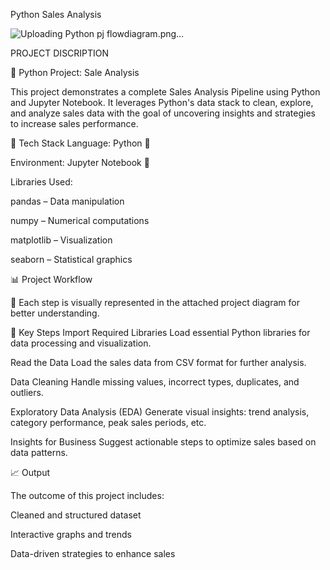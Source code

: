 Python Sales Analysis

![Uploading Python pj flowdiagram.png…]()


PROJECT DISCRIPTION 

🛒 Python Project: Sale Analysis

This project demonstrates a complete Sales Analysis Pipeline using Python and Jupyter Notebook. It leverages Python's data stack to clean, explore, and analyze sales data with the goal of uncovering insights and strategies to increase sales performance.

🔧 Tech Stack
Language: Python 🐍

Environment: Jupyter Notebook 📓

Libraries Used:

pandas – Data manipulation

numpy – Numerical computations

matplotlib – Visualization

seaborn – Statistical graphics

📊 Project Workflow

🧩 Each step is visually represented in the attached project diagram for better understanding.

📁 Key Steps
Import Required Libraries
Load essential Python libraries for data processing and visualization.

Read the Data
Load the sales data from CSV format for further analysis.

Data Cleaning
Handle missing values, incorrect types, duplicates, and outliers.

Exploratory Data Analysis (EDA)
Generate visual insights: trend analysis, category performance, peak sales periods, etc.

Insights for Business
Suggest actionable steps to optimize sales based on data patterns.

📈 Output

The outcome of this project includes:

Cleaned and structured dataset

Interactive graphs and trends

Data-driven strategies to enhance sales

